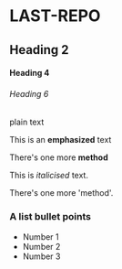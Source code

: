# LAST-REPO

## Heading 2

#### Heading 4

###### Heading 6

plain text

This is an **emphasized** text

There's one more __method__

This is _italicised_ text.

There's one more 'method'.

### A list bullet points
* Number 1
* Number 2
* Number 3
